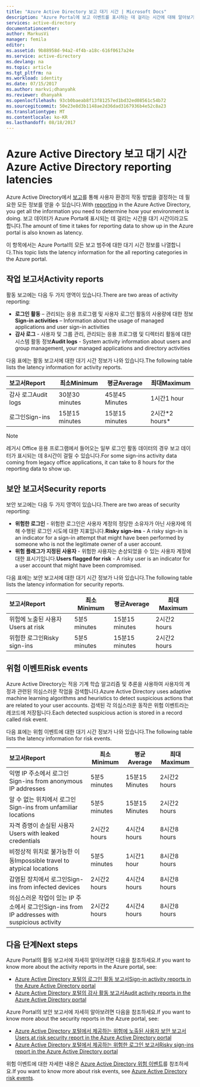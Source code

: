 ```yaml
---
title: "Azure Active Directory 보고 대기 시간 | Microsoft Docs"
description: "Azure Portal에 보고 이벤트를 표시하는 데 걸리는 시간에 대해 알아보기"
services: active-directory
documentationcenter: 
author: MarkusVi
manager: femila
editor: 
ms.assetid: 9b88958d-94a2-4f4b-a18c-616f0617a24e
ms.service: active-directory
ms.devlang: na
ms.topic: article
ms.tgt_pltfrm: na
ms.workload: identity
ms.date: 07/15/2017
ms.author: markvi;dhanyahk
ms.reviewer: dhanyahk
ms.openlocfilehash: 93cb0baeab8f13f81257ed1bd32ed08561c54b72
ms.sourcegitcommit: 50e23e8d3b1148ae2d36dad3167936b4e52c8a23
ms.translationtype: MT
ms.contentlocale: ko-KR
ms.lasthandoff: 08/18/2017
---
```

# <a name="azure-active-directory-reporting-latencies"></a><span data-ttu-id="81706-103">Azure Active Directory 보고 대기 시간</span><span class="sxs-lookup"><span data-stu-id="81706-103">Azure Active Directory reporting latencies</span></span>

<span data-ttu-id="81706-104">Azure Active Directory에서 [보고](active-directory-preview-explainer.md)를 통해 사용자 환경의 작동 방법을 결정하는 데 필요한 모든 정보를 얻을 수 있습니다.</span><span class="sxs-lookup"><span data-stu-id="81706-104">With [reporting](active-directory-preview-explainer.md) in the Azure Active Directory, you get all the information you need to determine how your environment is doing.</span></span> <span data-ttu-id="81706-105">보고 데이터가 Azure Porta에 표시되는 데 걸리는 시간을 대기 시간이라고도 합니다.</span><span class="sxs-lookup"><span data-stu-id="81706-105">The amount of time it takes for reporting data to show up in the Azure portal is also known as latency.</span></span> 

<span data-ttu-id="81706-106">이 항목에서는 Azure Portal의 모든 보고 범주에 대한 대기 시간 정보를 나열합니다.</span><span class="sxs-lookup"><span data-stu-id="81706-106">This topic lists the latency information for the all reporting categories in the Azure portal.</span></span> 


## <a name="activity-reports"></a><span data-ttu-id="81706-107">작업 보고서</span><span class="sxs-lookup"><span data-stu-id="81706-107">Activity reports</span></span>

<span data-ttu-id="81706-108">활동 보고에는 다음 두 가지 영역이 있습니다.</span><span class="sxs-lookup"><span data-stu-id="81706-108">There are two areas of activity reporting:</span></span>

- <span data-ttu-id="81706-109">**로그인 활동** – 관리되는 응용 프로그램 및 사용자 로그인 활동의 사용량에 대한 정보</span><span class="sxs-lookup"><span data-stu-id="81706-109">**Sign-in activities** – Information about the usage of managed applications and user sign-in activities</span></span>
- <span data-ttu-id="81706-110">**감사 로그** - 사용자 및 그룹 관리, 관리되는 응용 프로그램 및 디렉터리 활동에 대한 시스템 활동 정보</span><span class="sxs-lookup"><span data-stu-id="81706-110">**Audit logs** - System activity information about users and group management, your managed applications and directory activities</span></span>

<span data-ttu-id="81706-111">다음 표에는 활동 보고서에 대한 대기 시간 정보가 나와 있습니다.</span><span class="sxs-lookup"><span data-stu-id="81706-111">The following table lists the latency information for activity reports.</span></span>

| <span data-ttu-id="81706-112">보고서</span><span class="sxs-lookup"><span data-stu-id="81706-112">Report</span></span> | <span data-ttu-id="81706-113">최소</span><span class="sxs-lookup"><span data-stu-id="81706-113">Minimum</span></span> | <span data-ttu-id="81706-114">평균</span><span class="sxs-lookup"><span data-stu-id="81706-114">Average</span></span> | <span data-ttu-id="81706-115">최대</span><span class="sxs-lookup"><span data-stu-id="81706-115">Maximum</span></span> |
| :-- | --- | --- | --- |
| <span data-ttu-id="81706-116">감사 로그</span><span class="sxs-lookup"><span data-stu-id="81706-116">Audit logs</span></span>             | <span data-ttu-id="81706-117">30분</span><span class="sxs-lookup"><span data-stu-id="81706-117">30 minutes</span></span>  | <span data-ttu-id="81706-118">45분</span><span class="sxs-lookup"><span data-stu-id="81706-118">45 Minutes</span></span> | <span data-ttu-id="81706-119">1시간</span><span class="sxs-lookup"><span data-stu-id="81706-119">1 hour</span></span>     |
| <span data-ttu-id="81706-120">로그인</span><span class="sxs-lookup"><span data-stu-id="81706-120">Sign-ins</span></span>               | <span data-ttu-id="81706-121">15분</span><span class="sxs-lookup"><span data-stu-id="81706-121">15 minutes</span></span>  | <span data-ttu-id="81706-122">15분</span><span class="sxs-lookup"><span data-stu-id="81706-122">15 minutes</span></span> | <span data-ttu-id="81706-123">2시간*</span><span class="sxs-lookup"><span data-stu-id="81706-123">2 hours*</span></span>   |

>[!NOTE]
> <span data-ttu-id="81706-124">레거시 Office 응용 프로그램에서 들어오는 일부 로그인 활동 데이터의 경우 보고 데이터가 표시되는 데 8시간이 걸릴 수 있습니다.</span><span class="sxs-lookup"><span data-stu-id="81706-124">For some sign-ins activity data coming from legacy office applications, it can take to 8 hours for the reporting data to show up.</span></span> 


## <a name="security-reports"></a><span data-ttu-id="81706-125">보안 보고서</span><span class="sxs-lookup"><span data-stu-id="81706-125">Security reports</span></span>

<span data-ttu-id="81706-126">보안 보고에는 다음 두 가지 영역이 있습니다.</span><span class="sxs-lookup"><span data-stu-id="81706-126">There are two areas of security reporting:</span></span>

- <span data-ttu-id="81706-127">**위험한 로그인** - 위험한 로그인은 사용자 계정의 정당한 소유자가 아닌 사용자에 의해 수행된 로그인 시도에 대한 지표입니다.</span><span class="sxs-lookup"><span data-stu-id="81706-127">**Risky sign-ins** - A risky sign-in is an indicator for a sign-in attempt that might have been performed by someone who is not the legitimate owner of a user account.</span></span> 
- <span data-ttu-id="81706-128">**위험 플래그가 지정된 사용자** - 위험한 사용자는 손상되었을 수 있는 사용자 계정에 대한 표시기입니다.</span><span class="sxs-lookup"><span data-stu-id="81706-128">**Users flagged for risk** - A risky user is an indicator for a user account that might have been compromised.</span></span> 

<span data-ttu-id="81706-129">다음 표에는 보안 보고서에 대한 대기 시간 정보가 나와 있습니다.</span><span class="sxs-lookup"><span data-stu-id="81706-129">The following table lists the latency information for security reports.</span></span>

| <span data-ttu-id="81706-130">보고서</span><span class="sxs-lookup"><span data-stu-id="81706-130">Report</span></span> | <span data-ttu-id="81706-131">최소</span><span class="sxs-lookup"><span data-stu-id="81706-131">Minimum</span></span> | <span data-ttu-id="81706-132">평균</span><span class="sxs-lookup"><span data-stu-id="81706-132">Average</span></span> | <span data-ttu-id="81706-133">최대</span><span class="sxs-lookup"><span data-stu-id="81706-133">Maximum</span></span> |
| :-- | --- | --- | --- |
| <span data-ttu-id="81706-134">위험에 노출된 사용자</span><span class="sxs-lookup"><span data-stu-id="81706-134">Users at risk</span></span>          | <span data-ttu-id="81706-135">5분</span><span class="sxs-lookup"><span data-stu-id="81706-135">5 minutes</span></span>   | <span data-ttu-id="81706-136">15분</span><span class="sxs-lookup"><span data-stu-id="81706-136">15 minutes</span></span>  | <span data-ttu-id="81706-137">2시간</span><span class="sxs-lookup"><span data-stu-id="81706-137">2 hours</span></span>  |
| <span data-ttu-id="81706-138">위험한 로그인</span><span class="sxs-lookup"><span data-stu-id="81706-138">Risky sign-ins</span></span>         | <span data-ttu-id="81706-139">5분</span><span class="sxs-lookup"><span data-stu-id="81706-139">5 minutes</span></span>   | <span data-ttu-id="81706-140">15분</span><span class="sxs-lookup"><span data-stu-id="81706-140">15 minutes</span></span>  | <span data-ttu-id="81706-141">2시간</span><span class="sxs-lookup"><span data-stu-id="81706-141">2 hours</span></span>  |

## <a name="risk-events"></a><span data-ttu-id="81706-142">위험 이벤트</span><span class="sxs-lookup"><span data-stu-id="81706-142">Risk events</span></span>

<span data-ttu-id="81706-143">Azure Active Directory는 적응 기계 학습 알고리즘 및 추론을 사용하여 사용자의 계정과 관련된 의심스러운 작업을 검색합니다.</span><span class="sxs-lookup"><span data-stu-id="81706-143">Azure Active Directory uses adaptive machine learning algorithms and heuristics to detect suspicious actions that are related to your user accounts.</span></span> <span data-ttu-id="81706-144">검색된 각 의심스러운 동작은 위험 이벤트라는 레코드에 저장됩니다.</span><span class="sxs-lookup"><span data-stu-id="81706-144">Each detected suspicious action is stored in a record called risk event.</span></span>

<span data-ttu-id="81706-145">다음 표에는 위험 이벤트에 대한 대기 시간 정보가 나와 있습니다.</span><span class="sxs-lookup"><span data-stu-id="81706-145">The following table lists the latency information for risk events.</span></span>

| <span data-ttu-id="81706-146">보고서</span><span class="sxs-lookup"><span data-stu-id="81706-146">Report</span></span> | <span data-ttu-id="81706-147">최소</span><span class="sxs-lookup"><span data-stu-id="81706-147">Minimum</span></span> | <span data-ttu-id="81706-148">평균</span><span class="sxs-lookup"><span data-stu-id="81706-148">Average</span></span> | <span data-ttu-id="81706-149">최대</span><span class="sxs-lookup"><span data-stu-id="81706-149">Maximum</span></span> |
| :-- | --- | --- | --- |
| <span data-ttu-id="81706-150">익명 IP 주소에서 로그인</span><span class="sxs-lookup"><span data-stu-id="81706-150">Sign-ins from anonymous IP addresses</span></span> |<span data-ttu-id="81706-151">5분</span><span class="sxs-lookup"><span data-stu-id="81706-151">5 minutes</span></span> |<span data-ttu-id="81706-152">15분</span><span class="sxs-lookup"><span data-stu-id="81706-152">15 Minutes</span></span> |<span data-ttu-id="81706-153">2시간</span><span class="sxs-lookup"><span data-stu-id="81706-153">2 hours</span></span> |
| <span data-ttu-id="81706-154">알 수 없는 위치에서 로그인</span><span class="sxs-lookup"><span data-stu-id="81706-154">Sign-ins from unfamiliar locations</span></span> |<span data-ttu-id="81706-155">5분</span><span class="sxs-lookup"><span data-stu-id="81706-155">5 minutes</span></span> |<span data-ttu-id="81706-156">15분</span><span class="sxs-lookup"><span data-stu-id="81706-156">15 Minutes</span></span> |<span data-ttu-id="81706-157">2시간</span><span class="sxs-lookup"><span data-stu-id="81706-157">2 hours</span></span> |
| <span data-ttu-id="81706-158">자격 증명이 손실된 사용자</span><span class="sxs-lookup"><span data-stu-id="81706-158">Users with leaked credentials</span></span> |<span data-ttu-id="81706-159">2시간</span><span class="sxs-lookup"><span data-stu-id="81706-159">2 hours</span></span> |<span data-ttu-id="81706-160">4시간</span><span class="sxs-lookup"><span data-stu-id="81706-160">4 hours</span></span> |<span data-ttu-id="81706-161">8시간</span><span class="sxs-lookup"><span data-stu-id="81706-161">8 hours</span></span> |
| <span data-ttu-id="81706-162">비정상적 위치로 불가능한 이동</span><span class="sxs-lookup"><span data-stu-id="81706-162">Impossible travel to atypical locations</span></span> |<span data-ttu-id="81706-163">5분</span><span class="sxs-lookup"><span data-stu-id="81706-163">5 minutes</span></span> |<span data-ttu-id="81706-164">1시간</span><span class="sxs-lookup"><span data-stu-id="81706-164">1 hour</span></span> |<span data-ttu-id="81706-165">8시간</span><span class="sxs-lookup"><span data-stu-id="81706-165">8 hours</span></span>  |
| <span data-ttu-id="81706-166">감염된 장치에서 로그인</span><span class="sxs-lookup"><span data-stu-id="81706-166">Sign-ins from infected devices</span></span> |<span data-ttu-id="81706-167">2시간</span><span class="sxs-lookup"><span data-stu-id="81706-167">2 hours</span></span> |<span data-ttu-id="81706-168">4시간</span><span class="sxs-lookup"><span data-stu-id="81706-168">4 hours</span></span> |<span data-ttu-id="81706-169">8시간</span><span class="sxs-lookup"><span data-stu-id="81706-169">8 hours</span></span>  |
| <span data-ttu-id="81706-170">의심스러운 작업이 있는 IP 주소에서 로그인</span><span class="sxs-lookup"><span data-stu-id="81706-170">Sign-ins from IP addresses with suspicious activity</span></span> |<span data-ttu-id="81706-171">2시간</span><span class="sxs-lookup"><span data-stu-id="81706-171">2 hours</span></span> |<span data-ttu-id="81706-172">4시간</span><span class="sxs-lookup"><span data-stu-id="81706-172">4 hours</span></span> |<span data-ttu-id="81706-173">8시간</span><span class="sxs-lookup"><span data-stu-id="81706-173">8 hours</span></span>  |



## <a name="next-steps"></a><span data-ttu-id="81706-174">다음 단계</span><span class="sxs-lookup"><span data-stu-id="81706-174">Next steps</span></span>

<span data-ttu-id="81706-175">Azure Portal의 활동 보고서에 자세히 알아보려면 다음을 참조하세요.</span><span class="sxs-lookup"><span data-stu-id="81706-175">If you want to know more about the activity reports in the Azure portal, see:</span></span>

- [<span data-ttu-id="81706-176">Azure Active Directory 포털의 로그인 활동 보고서</span><span class="sxs-lookup"><span data-stu-id="81706-176">Sign-in activity reports in the Azure Active Directory portal</span></span>](active-directory-reporting-activity-sign-ins.md)
- [<span data-ttu-id="81706-177">Azure Active Directory 포털의 감사 활동 보고서</span><span class="sxs-lookup"><span data-stu-id="81706-177">Audit activity reports in the Azure Active Directory portal</span></span>](active-directory-reporting-activity-audit-logs.md)

<span data-ttu-id="81706-178">Azure Portal의 보안 보고서에 자세히 알아보려면 다음을 참조하세요.</span><span class="sxs-lookup"><span data-stu-id="81706-178">If you want to know more about the security reports in the Azure portal, see:</span></span>

- [<span data-ttu-id="81706-179">Azure Active Directory 포털에서 제공하는 위험에 노출된 사용자 보안 보고서</span><span class="sxs-lookup"><span data-stu-id="81706-179">Users at risk security report in the Azure Active Directory portal</span></span>](active-directory-reporting-security-user-at-risk.md)
- [<span data-ttu-id="81706-180">Azure Active Directory 포털에서 제공하는 위험한 로그인 보고서</span><span class="sxs-lookup"><span data-stu-id="81706-180">Risky sign-ins report in the Azure Active Directory portal</span></span>](active-directory-reporting-security-risky-sign-ins.md)

<span data-ttu-id="81706-181">위험 이벤트에 대한 자세한 내용은 [Azure Active Directory 위험 이벤트](active-directory-reporting-risk-events.md)를 참조하세요.</span><span class="sxs-lookup"><span data-stu-id="81706-181">If you want to know more about risk events, see [Azure Active Directory risk events](active-directory-reporting-risk-events.md).</span></span>
